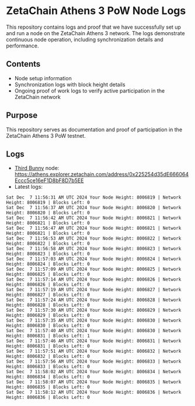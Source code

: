 # ZetaChain Athens 3 PoW Node Logs
This repository contains logs and proof that we have successfully set up and run a node on the ZetaChain Athens 3 network. The logs demonstrate continuous node operation, including synchronization details and performance.

## Contents
- Node setup information
- Synchronization logs with block height details
- Ongoing proof of work logs to verify active participation in the ZetaChain network

## Purpose
This repository serves as documentation and proof of participation in the ZetaChain Athens 3 PoW testnet.

## Logs

- [Third Bunny](https://thirdbunny.xyz/) node: https://athens.explorer.zetachain.com/address/0x225254d35dE666064Eccc5ce16eF1D8bF8D7b5EE
- Latest logs:
```
Sat Dec  7 11:56:31 AM UTC 2024 Your Node Height: 8006819 | Network Height: 8006819 | Blocks Left: 0
Sat Dec  7 11:56:37 AM UTC 2024 Your Node Height: 8006820 | Network Height: 8006820 | Blocks Left: 0
Sat Dec  7 11:56:42 AM UTC 2024 Your Node Height: 8006821 | Network Height: 8006821 | Blocks Left: 0
Sat Dec  7 11:56:47 AM UTC 2024 Your Node Height: 8006821 | Network Height: 8006821 | Blocks Left: 0
Sat Dec  7 11:56:53 AM UTC 2024 Your Node Height: 8006822 | Network Height: 8006822 | Blocks Left: 0
Sat Dec  7 11:56:58 AM UTC 2024 Your Node Height: 8006823 | Network Height: 8006823 | Blocks Left: 0
Sat Dec  7 11:57:03 AM UTC 2024 Your Node Height: 8006824 | Network Height: 8006824 | Blocks Left: 0
Sat Dec  7 11:57:09 AM UTC 2024 Your Node Height: 8006825 | Network Height: 8006825 | Blocks Left: 0
Sat Dec  7 11:57:14 AM UTC 2024 Your Node Height: 8006826 | Network Height: 8006826 | Blocks Left: 0
Sat Dec  7 11:57:19 AM UTC 2024 Your Node Height: 8006827 | Network Height: 8006827 | Blocks Left: 0
Sat Dec  7 11:57:24 AM UTC 2024 Your Node Height: 8006828 | Network Height: 8006828 | Blocks Left: 0
Sat Dec  7 11:57:30 AM UTC 2024 Your Node Height: 8006829 | Network Height: 8006829 | Blocks Left: 0
Sat Dec  7 11:57:35 AM UTC 2024 Your Node Height: 8006830 | Network Height: 8006830 | Blocks Left: 0
Sat Dec  7 11:57:40 AM UTC 2024 Your Node Height: 8006830 | Network Height: 8006831 | Blocks Left: 1
Sat Dec  7 11:57:46 AM UTC 2024 Your Node Height: 8006831 | Network Height: 8006831 | Blocks Left: 0
Sat Dec  7 11:57:51 AM UTC 2024 Your Node Height: 8006832 | Network Height: 8006832 | Blocks Left: 0
Sat Dec  7 11:57:56 AM UTC 2024 Your Node Height: 8006833 | Network Height: 8006833 | Blocks Left: 0
Sat Dec  7 11:58:02 AM UTC 2024 Your Node Height: 8006834 | Network Height: 8006834 | Blocks Left: 0
Sat Dec  7 11:58:07 AM UTC 2024 Your Node Height: 8006835 | Network Height: 8006835 | Blocks Left: 0
Sat Dec  7 11:58:12 AM UTC 2024 Your Node Height: 8006836 | Network Height: 8006836 | Blocks Left: 0
```
